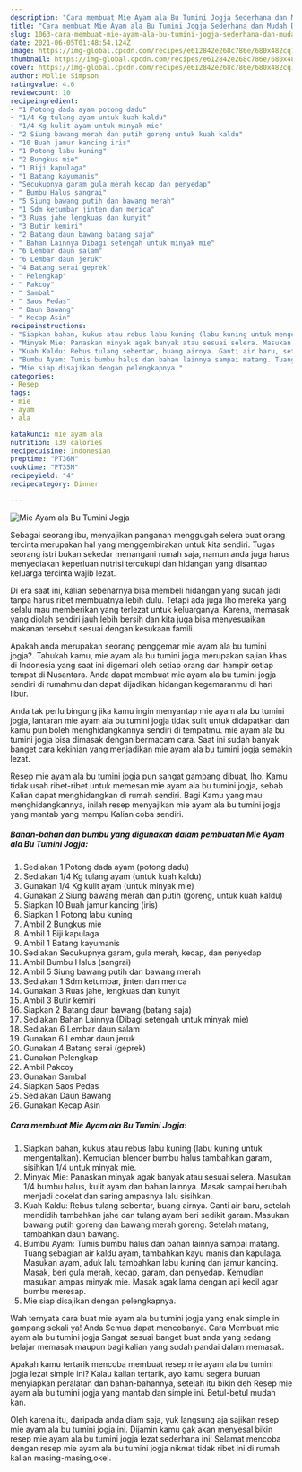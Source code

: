```yaml
---
description: "Cara membuat Mie Ayam ala Bu Tumini Jogja Sederhana dan Mudah Dibuat"
title: "Cara membuat Mie Ayam ala Bu Tumini Jogja Sederhana dan Mudah Dibuat"
slug: 1063-cara-membuat-mie-ayam-ala-bu-tumini-jogja-sederhana-dan-mudah-dibuat
date: 2021-06-05T01:48:54.124Z
image: https://img-global.cpcdn.com/recipes/e612842e268c786e/680x482cq70/mie-ayam-ala-bu-tumini-jogja-foto-resep-utama.jpg
thumbnail: https://img-global.cpcdn.com/recipes/e612842e268c786e/680x482cq70/mie-ayam-ala-bu-tumini-jogja-foto-resep-utama.jpg
cover: https://img-global.cpcdn.com/recipes/e612842e268c786e/680x482cq70/mie-ayam-ala-bu-tumini-jogja-foto-resep-utama.jpg
author: Mollie Simpson
ratingvalue: 4.6
reviewcount: 10
recipeingredient:
- "1 Potong dada ayam potong dadu"
- "1/4 Kg tulang ayam untuk kuah kaldu"
- "1/4 Kg kulit ayam untuk minyak mie"
- "2 Siung bawang merah dan putih goreng untuk kuah kaldu"
- "10 Buah jamur kancing iris"
- "1 Potong labu kuning"
- "2 Bungkus mie"
- "1 Biji kapulaga"
- "1 Batang kayumanis"
- "Secukupnya garam gula merah kecap dan penyedap"
- " Bumbu Halus sangrai"
- "5 Siung bawang putih dan bawang merah"
- "1 Sdm ketumbar jinten dan merica"
- "3 Ruas jahe lengkuas dan kunyit"
- "3 Butir kemiri"
- "2 Batang daun bawang batang saja"
- " Bahan Lainnya Dibagi setengah untuk minyak mie"
- "6 Lembar daun salam"
- "6 Lembar daun jeruk"
- "4 Batang serai geprek"
- " Pelengkap"
- " Pakcoy"
- " Sambal"
- " Saos Pedas"
- " Daun Bawang"
- " Kecap Asin"
recipeinstructions:
- "Siapkan bahan, kukus atau rebus labu kuning (labu kuning untuk mengentalkan). Kemudian blender bumbu halus tambahkan garam, sisihkan 1/4 untuk minyak mie."
- "Minyak Mie: Panaskan minyak agak banyak atau sesuai selera. Masukan 1/4 bumbu halus, kulit ayam dan bahan lainnya. Masak sampai berubah menjadi cokelat dan saring ampasnya lalu sisihkan."
- "Kuah Kaldu: Rebus tulang sebentar, buang airnya. Ganti air baru, setelah mendidih tambahkan jahe dan tulang ayam beri sedikit garam. Masukan bawang putih goreng dan bawang merah goreng. Setelah matang, tambahkan daun bawang."
- "Bumbu Ayam: Tumis bumbu halus dan bahan lainnya sampai matang. Tuang sebagian air kaldu ayam, tambahkan kayu manis dan kapulaga. Masukan ayam, aduk lalu tambahkan labu kuning dan jamur kancing. Masak, beri gula merah, kecap, garam, dan penyedap. Kemudian masukan ampas minyak mie. Masak agak lama dengan api kecil agar bumbu meresap."
- "Mie siap disajikan dengan pelengkapnya."
categories:
- Resep
tags:
- mie
- ayam
- ala

katakunci: mie ayam ala 
nutrition: 139 calories
recipecuisine: Indonesian
preptime: "PT36M"
cooktime: "PT35M"
recipeyield: "4"
recipecategory: Dinner

---
```



![Mie Ayam ala Bu Tumini Jogja](https://img-global.cpcdn.com/recipes/e612842e268c786e/680x482cq70/mie-ayam-ala-bu-tumini-jogja-foto-resep-utama.jpg)

Sebagai seorang ibu, menyajikan panganan menggugah selera buat orang tercinta merupakan hal yang menggembirakan untuk kita sendiri. Tugas seorang istri bukan sekedar menangani rumah saja, namun anda juga harus menyediakan keperluan nutrisi tercukupi dan hidangan yang disantap keluarga tercinta wajib lezat.

Di era  saat ini, kalian sebenarnya bisa membeli hidangan yang sudah jadi tanpa harus ribet membuatnya lebih dulu. Tetapi ada juga lho mereka yang selalu mau memberikan yang terlezat untuk keluarganya. Karena, memasak yang diolah sendiri jauh lebih bersih dan kita juga bisa menyesuaikan makanan tersebut sesuai dengan kesukaan famili. 



Apakah anda merupakan seorang penggemar mie ayam ala bu tumini jogja?. Tahukah kamu, mie ayam ala bu tumini jogja merupakan sajian khas di Indonesia yang saat ini digemari oleh setiap orang dari hampir setiap tempat di Nusantara. Anda dapat membuat mie ayam ala bu tumini jogja sendiri di rumahmu dan dapat dijadikan hidangan kegemaranmu di hari libur.

Anda tak perlu bingung jika kamu ingin menyantap mie ayam ala bu tumini jogja, lantaran mie ayam ala bu tumini jogja tidak sulit untuk didapatkan dan kamu pun boleh menghidangkannya sendiri di tempatmu. mie ayam ala bu tumini jogja bisa dimasak dengan bermacam cara. Saat ini sudah banyak banget cara kekinian yang menjadikan mie ayam ala bu tumini jogja semakin lezat.

Resep mie ayam ala bu tumini jogja pun sangat gampang dibuat, lho. Kamu tidak usah ribet-ribet untuk memesan mie ayam ala bu tumini jogja, sebab Kalian dapat menghidangkan di rumah sendiri. Bagi Kamu yang mau menghidangkannya, inilah resep menyajikan mie ayam ala bu tumini jogja yang mantab yang mampu Kalian coba sendiri.

<!--inarticleads1-->

##### Bahan-bahan dan bumbu yang digunakan dalam pembuatan Mie Ayam ala Bu Tumini Jogja:

1. Sediakan 1 Potong dada ayam (potong dadu)
1. Sediakan 1/4 Kg tulang ayam (untuk kuah kaldu)
1. Gunakan 1/4 Kg kulit ayam (untuk minyak mie)
1. Gunakan 2 Siung bawang merah dan putih (goreng, untuk kuah kaldu)
1. Siapkan 10 Buah jamur kancing (iris)
1. Siapkan 1 Potong labu kuning
1. Ambil 2 Bungkus mie
1. Ambil 1 Biji kapulaga
1. Ambil 1 Batang kayumanis
1. Sediakan Secukupnya garam, gula merah, kecap, dan penyedap
1. Ambil  Bumbu Halus (sangrai)
1. Ambil 5 Siung bawang putih dan bawang merah
1. Sediakan 1 Sdm ketumbar, jinten dan merica
1. Gunakan 3 Ruas jahe, lengkuas dan kunyit
1. Ambil 3 Butir kemiri
1. Siapkan 2 Batang daun bawang (batang saja)
1. Sediakan  Bahan Lainnya (Dibagi setengah untuk minyak mie)
1. Sediakan 6 Lembar daun salam
1. Gunakan 6 Lembar daun jeruk
1. Gunakan 4 Batang serai (geprek)
1. Gunakan  Pelengkap
1. Ambil  Pakcoy
1. Gunakan  Sambal
1. Siapkan  Saos Pedas
1. Sediakan  Daun Bawang
1. Gunakan  Kecap Asin




<!--inarticleads2-->

##### Cara membuat Mie Ayam ala Bu Tumini Jogja:

1. Siapkan bahan, kukus atau rebus labu kuning (labu kuning untuk mengentalkan). Kemudian blender bumbu halus tambahkan garam, sisihkan 1/4 untuk minyak mie.
1. Minyak Mie: Panaskan minyak agak banyak atau sesuai selera. Masukan 1/4 bumbu halus, kulit ayam dan bahan lainnya. Masak sampai berubah menjadi cokelat dan saring ampasnya lalu sisihkan.
1. Kuah Kaldu: Rebus tulang sebentar, buang airnya. Ganti air baru, setelah mendidih tambahkan jahe dan tulang ayam beri sedikit garam. Masukan bawang putih goreng dan bawang merah goreng. Setelah matang, tambahkan daun bawang.
1. Bumbu Ayam: Tumis bumbu halus dan bahan lainnya sampai matang. Tuang sebagian air kaldu ayam, tambahkan kayu manis dan kapulaga. Masukan ayam, aduk lalu tambahkan labu kuning dan jamur kancing. Masak, beri gula merah, kecap, garam, dan penyedap. Kemudian masukan ampas minyak mie. Masak agak lama dengan api kecil agar bumbu meresap.
1. Mie siap disajikan dengan pelengkapnya.




Wah ternyata cara buat mie ayam ala bu tumini jogja yang enak simple ini gampang sekali ya! Anda Semua dapat mencobanya. Cara Membuat mie ayam ala bu tumini jogja Sangat sesuai banget buat anda yang sedang belajar memasak maupun bagi kalian yang sudah pandai dalam memasak.

Apakah kamu tertarik mencoba membuat resep mie ayam ala bu tumini jogja lezat simple ini? Kalau kalian tertarik, ayo kamu segera buruan menyiapkan peralatan dan bahan-bahannya, setelah itu bikin deh Resep mie ayam ala bu tumini jogja yang mantab dan simple ini. Betul-betul mudah kan. 

Oleh karena itu, daripada anda diam saja, yuk langsung aja sajikan resep mie ayam ala bu tumini jogja ini. Dijamin kamu gak akan menyesal bikin resep mie ayam ala bu tumini jogja lezat sederhana ini! Selamat mencoba dengan resep mie ayam ala bu tumini jogja nikmat tidak ribet ini di rumah kalian masing-masing,oke!.

